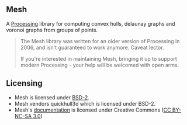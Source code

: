 Mesh
----

A [Processing](http://processing.org/) library for computing convex hulls,
delaunay graphs and voronoi graphs from groups of points.

> The Mesh library was written for an older version of Processing in 2006, and
> isn't guaranteed to work anymore. Caveat lector.
>
> If you're interested in maintaining Mesh, bringing it up to support modern
> Processing - your help will be welcomed with open arms.


## Licensing

* Mesh is licensed under [BSD-2](./LICENSE).
* Mesh vendors quickhull3d which is licensed under BSD-2.
* Mesh's [documentation](http://leebyron.com/mesh/) is licensed under Creative Commons ([CC BY-NC-SA 3.0](https://creativecommons.org/licenses/by-nc-sa/3.0/))

